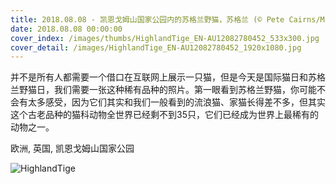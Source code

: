 ```yaml
---
title: 2018.08.08 - 凯恩戈姆山国家公园内的苏格兰野猫，苏格兰 (© Pete Cairns/Minden Pictures)
date: 2018.08.08 00:00:00
cover_index: /images/thumbs/HighlandTige_EN-AU12082780452_533x300.jpg
cover_detail: /images/HighlandTige_EN-AU12082780452_1920x1080.jpg
---
```


并不是所有人都需要一个借口在互联网上展示一只猫，但是今天是国际猫日和苏格兰野猫日，我们需要一张这种稀有品种的照片。第一眼看到苏格兰野猫，你可能不会有太多感受，因为它们其实和我们一般看到的流浪猫、家猫长得差不多，但其实这个古老品种的猫科动物全世界已经剩不到35只，它们已经成为世界上最稀有的动物之一。

欧洲, 英国, 凯恩戈姆山国家公园

![HighlandTige](/images/HighlandTige_EN-AU12082780452_1920x1080.jpg)
